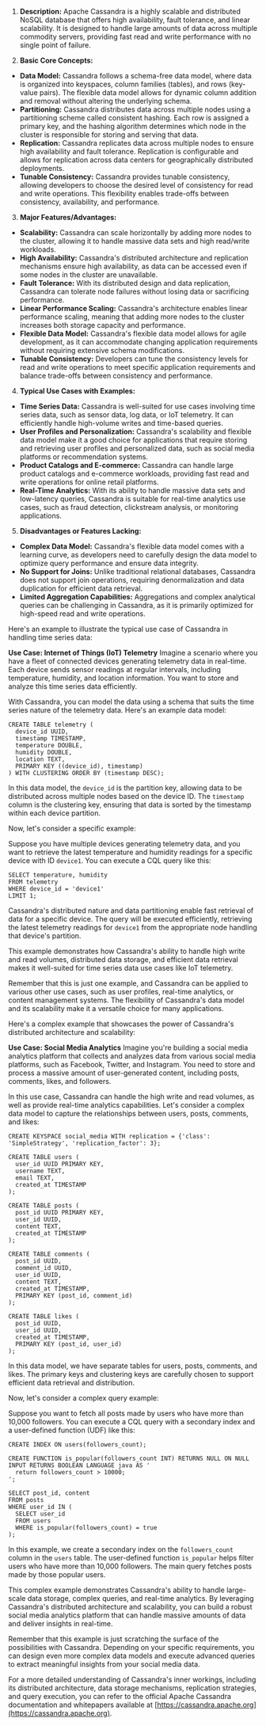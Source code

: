 1. **Description:**
Apache Cassandra is a highly scalable and distributed NoSQL database that offers high availability, fault tolerance, and linear scalability. It is designed to handle large amounts of data across multiple commodity servers, providing fast read and write performance with no single point of failure.

2. **Basic Core Concepts:**
- **Data Model:** Cassandra follows a schema-free data model, where data is organized into keyspaces, column families (tables), and rows (key-value pairs). The flexible data model allows for dynamic column addition and removal without altering the underlying schema.
- **Partitioning:** Cassandra distributes data across multiple nodes using a partitioning scheme called consistent hashing. Each row is assigned a primary key, and the hashing algorithm determines which node in the cluster is responsible for storing and serving that data.
- **Replication:** Cassandra replicates data across multiple nodes to ensure high availability and fault tolerance. Replication is configurable and allows for replication across data centers for geographically distributed deployments.
- **Tunable Consistency:** Cassandra provides tunable consistency, allowing developers to choose the desired level of consistency for read and write operations. This flexibility enables trade-offs between consistency, availability, and performance.

3. **Major Features/Advantages:**
- **Scalability:** Cassandra can scale horizontally by adding more nodes to the cluster, allowing it to handle massive data sets and high read/write workloads.
- **High Availability:** Cassandra's distributed architecture and replication mechanisms ensure high availability, as data can be accessed even if some nodes in the cluster are unavailable.
- **Fault Tolerance:** With its distributed design and data replication, Cassandra can tolerate node failures without losing data or sacrificing performance.
- **Linear Performance Scaling:** Cassandra's architecture enables linear performance scaling, meaning that adding more nodes to the cluster increases both storage capacity and performance.
- **Flexible Data Model:** Cassandra's flexible data model allows for agile development, as it can accommodate changing application requirements without requiring extensive schema modifications.
- **Tunable Consistency:** Developers can tune the consistency levels for read and write operations to meet specific application requirements and balance trade-offs between consistency and performance.

4. **Typical Use Cases with Examples:**
- **Time Series Data:** Cassandra is well-suited for use cases involving time series data, such as sensor data, log data, or IoT telemetry. It can efficiently handle high-volume writes and time-based queries.
- **User Profiles and Personalization:** Cassandra's scalability and flexible data model make it a good choice for applications that require storing and retrieving user profiles and personalized data, such as social media platforms or recommendation systems.
- **Product Catalogs and E-commerce:** Cassandra can handle large product catalogs and e-commerce workloads, providing fast read and write operations for online retail platforms.
- **Real-Time Analytics:** With its ability to handle massive data sets and low-latency queries, Cassandra is suitable for real-time analytics use cases, such as fraud detection, clickstream analysis, or monitoring applications.

5. **Disadvantages or Features Lacking:**
- **Complex Data Model:** Cassandra's flexible data model comes with a learning curve, as developers need to carefully design the data model to optimize query performance and ensure data integrity.
- **No Support for Joins:** Unlike traditional relational databases, Cassandra does not support join operations, requiring denormalization and data duplication for efficient data retrieval.
- **Limited Aggregation Capabilities:** Aggregations and complex analytical queries can be challenging in Cassandra, as it is primarily optimized for high-speed read and write operations.

Here's an example to illustrate the typical use case of Cassandra in handling time series data:

**Use Case: Internet of Things (IoT) Telemetry**
Imagine a scenario where you have a fleet of connected devices generating telemetry data in real-time. Each device sends sensor readings at regular intervals, including temperature, humidity, and location information. You want to store and analyze this time series data efficiently.

With Cassandra, you can model the data using a schema that suits the time series nature of the telemetry data. Here's an example data model:

```plaintext
CREATE TABLE telemetry (
  device_id UUID,
  timestamp TIMESTAMP,
  temperature DOUBLE,
  humidity DOUBLE,
  location TEXT,
  PRIMARY KEY ((device_id), timestamp)
) WITH CLUSTERING ORDER BY (timestamp DESC);
```

In this data model, the `device_id` is the partition key, allowing data to be distributed across multiple nodes based on the device ID. The `timestamp` column is the clustering key, ensuring that data is sorted by the timestamp within each device partition.

Now, let's consider a specific example:

Suppose you have multiple devices generating telemetry data, and you want to retrieve the latest temperature and humidity readings for a specific device with ID `device1`. You can execute a CQL query like this:

```plaintext
SELECT temperature, humidity
FROM telemetry
WHERE device_id = 'device1'
LIMIT 1;
```

Cassandra's distributed nature and data partitioning enable fast retrieval of data for a specific device. The query will be executed efficiently, retrieving the latest telemetry readings for `device1` from the appropriate node handling that device's partition.

This example demonstrates how Cassandra's ability to handle high write and read volumes, distributed data storage, and efficient data retrieval makes it well-suited for time series data use cases like IoT telemetry.

Remember that this is just one example, and Cassandra can be applied to various other use cases, such as user profiles, real-time analytics, or content management systems. The flexibility of Cassandra's data model and its scalability make it a versatile choice for many applications.

Here's a complex example that showcases the power of Cassandra's distributed architecture and scalability:

**Use Case: Social Media Analytics**
Imagine you're building a social media analytics platform that collects and analyzes data from various social media platforms, such as Facebook, Twitter, and Instagram. You need to store and process a massive amount of user-generated content, including posts, comments, likes, and followers.

In this use case, Cassandra can handle the high write and read volumes, as well as provide real-time analytics capabilities. Let's consider a complex data model to capture the relationships between users, posts, comments, and likes:

```plaintext
CREATE KEYSPACE social_media WITH replication = {'class': 'SimpleStrategy', 'replication_factor': 3};

CREATE TABLE users (
  user_id UUID PRIMARY KEY,
  username TEXT,
  email TEXT,
  created_at TIMESTAMP
);

CREATE TABLE posts (
  post_id UUID PRIMARY KEY,
  user_id UUID,
  content TEXT,
  created_at TIMESTAMP
);

CREATE TABLE comments (
  post_id UUID,
  comment_id UUID,
  user_id UUID,
  content TEXT,
  created_at TIMESTAMP,
  PRIMARY KEY (post_id, comment_id)
);

CREATE TABLE likes (
  post_id UUID,
  user_id UUID,
  created_at TIMESTAMP,
  PRIMARY KEY (post_id, user_id)
);
```

In this data model, we have separate tables for users, posts, comments, and likes. The primary keys and clustering keys are carefully chosen to support efficient data retrieval and distribution.

Now, let's consider a complex query example:

Suppose you want to fetch all posts made by users who have more than 10,000 followers. You can execute a CQL query with a secondary index and a user-defined function (UDF) like this:

```plaintext
CREATE INDEX ON users(followers_count);

CREATE FUNCTION is_popular(followers_count INT) RETURNS NULL ON NULL INPUT RETURNS BOOLEAN LANGUAGE java AS '
  return followers_count > 10000;
';

SELECT post_id, content
FROM posts
WHERE user_id IN (
  SELECT user_id
  FROM users
  WHERE is_popular(followers_count) = true
);
```

In this example, we create a secondary index on the `followers_count` column in the `users` table. The user-defined function `is_popular` helps filter users who have more than 10,000 followers. The main query fetches posts made by those popular users.

This complex example demonstrates Cassandra's ability to handle large-scale data storage, complex queries, and real-time analytics. By leveraging Cassandra's distributed architecture and scalability, you can build a robust social media analytics platform that can handle massive amounts of data and deliver insights in real-time.

Remember that this example is just scratching the surface of the possibilities with Cassandra. Depending on your specific requirements, you can design even more complex data models and execute advanced queries to extract meaningful insights from your social media data.

For a more detailed understanding of Cassandra's inner workings, including its distributed architecture, data storage mechanisms, replication strategies, and query execution, you can refer to the official Apache Cassandra documentation and whitepapers available at [https://cassandra.apache.org](https://cassandra.apache.org). 